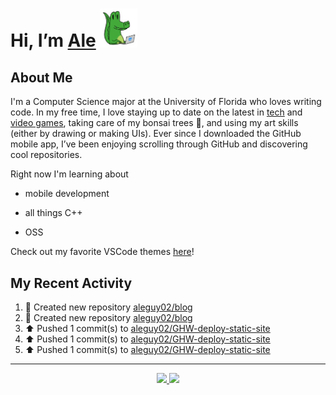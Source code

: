 <!---
Credit to @wei and @AlexanderWangY for inspiration
--->

<p>
  <h1>
    Hi, I’m <a href="https://github.com/aleguy02">Ale</a>
    <img src="public/images/gator.png" width="60">
  </h1>
<p/>

<h2>About Me</h2>

  I'm a Computer Science major at the University of Florida who loves writing code.
  In my free time, I love staying up to date on the latest in <a href="https://techcrunch.com/" target="_blank">tech</a> 
  and <a href="https://www.youtube.com/c/SkillUp" target="_blank">video games</a>, 
  taking care of my bonsai trees 🌱, 
  and using my art skills (either by drawing or making UIs).
  Ever since I downloaded the GitHub mobile app, I’ve been enjoying scrolling through GitHub and discovering cool repositories.


Right now I'm learning about
- mobile development
- all things C++
- OSS

  <!--- TODO: add button to follow profile here --->

Check out my favorite VSCode themes <a href="https://github.com/aleguy02/aleguy02/tree/main/config-files/VS%20Code/themes">here</a>!

<h2>My Recent Activity</h2>

<!--START_SECTION:activity-->
1. 📔 Created new repository [aleguy02/blog](https://github.com/aleguy02/blog)
2. 📔 Created new repository [aleguy02/blog](https://github.com/aleguy02/blog)
3. ⬆️ Pushed 1 commit(s) to [aleguy02/GHW-deploy-static-site](https://github.com/aleguy02/GHW-deploy-static-site)
4. ⬆️ Pushed 1 commit(s) to [aleguy02/GHW-deploy-static-site](https://github.com/aleguy02/GHW-deploy-static-site)
5. ⬆️ Pushed 1 commit(s) to [aleguy02/GHW-deploy-static-site](https://github.com/aleguy02/GHW-deploy-static-site)
<!--END_SECTION:activity-->


-----
<p align="center">
  <a href="https://github.com/aleguy02">
    <img src="https://img.shields.io/badge/github-@aleguy02-211F1F?logo=github&logoColor=white&style=flat-square" />
  </a>
  <a href="https://www.linkedin.com/in/alejandrovillate1/">
    <img src="https://img.shields.io/badge/linkedin-Alejandro_Villate-0072B1?logo=linkedin&style=flat-square" />
  </a>
</p>
